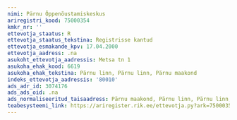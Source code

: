 ```yaml
---
nimi: Pärnu Õppenõustamiskeskus
ariregistri_kood: 75000354
kmkr_nr: ''
ettevotja_staatus: R
ettevotja_staatus_tekstina: Registrisse kantud
ettevotja_esmakande_kpv: 17.04.2000
ettevotja_aadress: .na
asukoht_ettevotja_aadressis: Metsa tn 1
asukoha_ehak_kood: 6619
asukoha_ehak_tekstina: Pärnu linn, Pärnu linn, Pärnu maakond
indeks_ettevotja_aadressis: '80010'
ads_adr_id: 3074176
ads_ads_oid: .na
ads_normaliseeritud_taisaadress: Pärnu maakond, Pärnu linn, Pärnu linn, Metsa tn 1
teabesysteemi_link: https://ariregister.rik.ee/ettevotja.py?ark=75000354&ref=rekvisiidid
---
```

